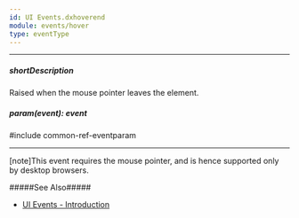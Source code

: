 ```yaml
---
id: UI Events.dxhoverend
module: events/hover
type: eventType
---
```

---
##### shortDescription
Raised when the mouse pointer leaves the element.

##### param(event): event
#include common-ref-eventparam

---
[note]This event requires the mouse pointer, and is hence supported only by desktop browsers.

#####See Also#####
- [UI Events - Introduction](/api-reference/10%20UI%20Widgets/UI%20Events/UI%20Events.md '/Documentation/ApiReference/UI_Widgets/UI_Events/')